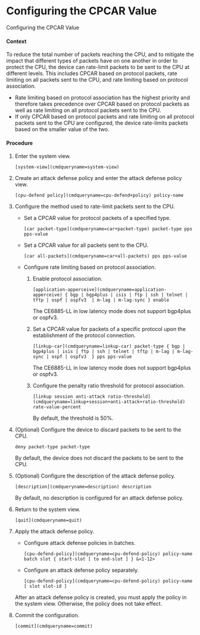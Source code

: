Configuring the CPCAR Value
===========================

Configuring the CPCAR Value

#### Context

To reduce the total number of packets reaching the CPU, and to mitigate the impact that different types of packets have on one another in order to protect the CPU, the device can rate-limit packets to be sent to the CPU at different levels. This includes CPCAR based on protocol packets, rate limiting on all packets sent to the CPU, and rate limiting based on protocol association.

* Rate limiting based on protocol association has the highest priority and therefore takes precedence over CPCAR based on protocol packets as well as rate limiting on all protocol packets sent to the CPU.
* If only CPCAR based on protocol packets and rate limiting on all protocol packets sent to the CPU are configured, the device rate-limits packets based on the smaller value of the two.

#### Procedure

1. Enter the system view.
   
   
   ```
   [system-view](cmdqueryname=system-view)
   ```
2. Create an attack defense policy and enter the attack defense policy view.
   
   
   ```
   [cpu-defend policy](cmdqueryname=cpu-defend+policy) policy-name
   ```
3. Configure the method used to rate-limit packets sent to the CPU.
   
   
   * Set a CPCAR value for protocol packets of a specified type.
     ```
     [car packet-type](cmdqueryname=car+packet-type) packet-type pps pps-value
     ```
   * Set a CPCAR value for all packets sent to the CPU.
     ```
     [car all-packets](cmdqueryname=car+all-packets) pps pps-value
     ```
   * Configure rate limiting based on protocol association.
     1. Enable protocol association.
        ```
        [application-apperceive](cmdqueryname=application-apperceive) { bgp | bgp4plus | isis | ftp | ssh | telnet | tftp | ospf | ospfv3  | m-lag | m-lag-sync } enable
        ```
        
        The CE6885-LL in low latency mode does not support bgp4plus or ospfv3.
     2. Set a CPCAR value for packets of a specific protocol upon the establishment of the protocol connection.
        ```
        [linkup-car](cmdqueryname=linkup-car) packet-type { bgp | bgp4plus | isis | ftp | ssh | telnet | tftp | m-lag | m-lag-sync | ospf | ospfv3  } pps pps-value
        ```
        
        The CE6885-LL in low latency mode does not support bgp4plus or ospfv3.
     3. Configure the penalty ratio threshold for protocol association.
        ```
        [linkup session anti-attack ratio-threshold](cmdqueryname=linkup+session+anti-attack+ratio-threshold) rate-value-percent 
        ```
        
        By default, the threshold is 50%.
4. (Optional) Configure the device to discard packets to be sent to the CPU. 
   
   
   ```
   deny packet-type packet-type
   ```
   
   By default, the device does not discard the packets to be sent to the CPU.
5. (Optional) Configure the description of the attack defense policy.
   
   
   ```
   [description](cmdqueryname=description) description
   ```
   
   By default, no description is configured for an attack defense policy.
6. Return to the system view.
   
   
   ```
   [quit](cmdqueryname=quit)
   ```
7. Apply the attack defense policy.
   
   
   * Configure attack defense policies in batches.
     ```
     [cpu-defend-policy](cmdqueryname=cpu-defend-policy) policy-name batch slot { start-slot [ to end-slot ] } &<1-12>
     ```
   * Configure an attack defense policy separately.
     ```
     [cpu-defend-policy](cmdqueryname=cpu-defend-policy) policy-name [ slot slot-id ]
     ```
   
   After an attack defense policy is created, you must apply the policy in the system view. Otherwise, the policy does not take effect.
8. Commit the configuration.
   
   
   ```
   [commit](cmdqueryname=commit)
   ```